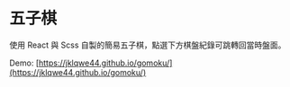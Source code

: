 # 五子棋
使用 React 與 Scss 自製的簡易五子棋，點選下方棋盤紀錄可跳轉回當時盤面。

Demo: [https://jklqwe44.github.io/gomoku/](https://jklqwe44.github.io/gomoku/)
